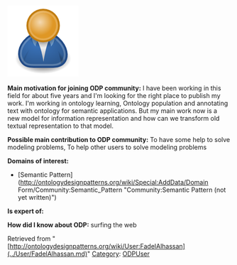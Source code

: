 [![Image:ODPUser.png](../images/a/a6/ODPUser.png)](../Image/ODPUser.png.md "Image:ODPUser.png")




  





__Main motivation for joining ODP community:__ I have been working in this field for about five years and I'm looking for the right place to publish my work.
I'm working in ontology learning, Ontology population and annotating text with ontology for semantic applications.
But my main work now is a new model for information representation and how can we transform old textual representation to that model.


__Possible main contribution to ODP community:__ To have some help to solve modeling problems, To help other users to solve modeling problems


__Domains of interest:__



* [Semantic Pattern](http://ontologydesignpatterns.org/wiki/Special:AddData/Domain Form/Community:Semantic_Pattern "Community:Semantic Pattern (not yet written)")


__Is expert of:__


  

__How did I know about ODP:__ surfing the web






Retrieved from "[http://ontologydesignpatterns.org/wiki/User:FadelAlhassan](../User/FadelAlhassan.md)"
 [Category](http://ontologydesignpatterns.org/wiki/Special:Categories "Special:Categories"): [ODPUser](../Category/ODPUser.md "Category:ODPUser")